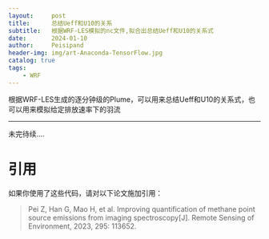 ```yaml
---
layout:     post
title:      总结Ueff和U10的关系
subtitle:   根据WRF-LES模拟的nc文件,拟合出总结Ueff和U10的关系式
date:       2024-01-10
author:     Peisipand
header-img: img/art-Anaconda-TensorFlow.jpg
catalog: true
tags:
    - WRF
---
```




根据WRF-LES生成的逐分钟级的Plume，可以用来总结Ueff和U10的关系式，也可以用来模拟给定排放速率下的羽流


---

    





未完待续....



# 引用

如果你使用了这些代码，请对以下论文施加引用：

> Pei Z, Han G, Mao H, et al. Improving quantification of methane point source emissions from imaging spectroscopy[J]. Remote Sensing of Environment, 2023, 295: 113652.